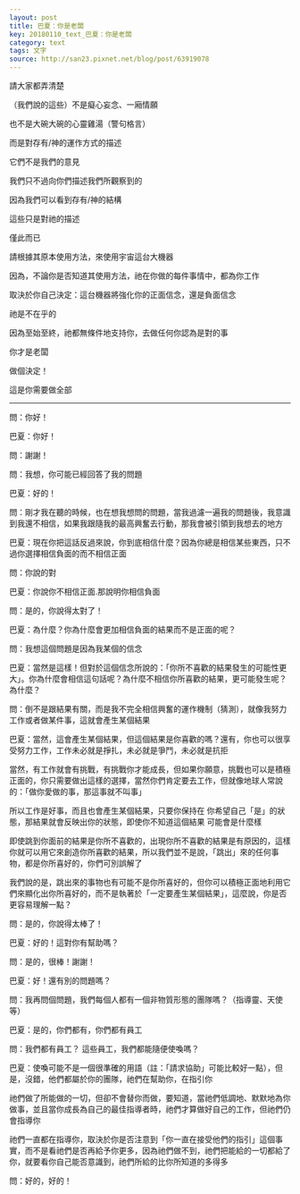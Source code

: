 ```yaml
---
layout: post
title: 巴夏：你是老闆
key: 20180110_text_巴夏：你是老闆
category: text
tags: 文字
source: http://san23.pixnet.net/blog/post/63919078
---
```



請大家都弄清楚

（我們說的這些）不是癡心妄念、一廂情願

也不是大碗大碗的心靈雞湯（警句格言）

而是對存有/神的運作方式的描述

它們不是我們的意見

我們只不過向你們描述我們所觀察到的

因為我們可以看到存有/神的結構

這些只是對祂的描述

僅此而已

請根據其原本使用方法，來使用宇宙這台大機器

因為，不論你是否知道其使用方法，祂在你做的每件事情中，都為你工作

取決於你自己決定：這台機器將強化你的正面信念，還是負面信念

祂是不在乎的

因為至始至終，祂都無條件地支持你，去做任何你認為是對的事

你才是老闆

做個決定！

這是你需要做全部

---

問：你好！

巴夏：你好！

問：謝謝！

問：我想，你可能已經回答了我的問題

巴夏：好的！

問：剛才我在聽的時候，也在想我想問的問題，當我過濾一遍我的問題後，我意識到我還不相信，如果我跟隨我的最高興奮去行動，那我會被引領到我想去的地方

巴夏：現在你把這話反過來說，你到底相信什麼？因為你總是相信某些東西，只不過你選擇相信負面的而不相信正面

問：你說的對

巴夏：你說你不相信正面.那說明你相信負面

問：是的，你說得太對了！

巴夏：為什麼？你為什麼會更加相信負面的結果而不是正面的呢？

問：我想這個問題是因為我某個的信念

巴夏：當然是這樣！但對於這個信念所說的：「你所不喜歡的結果發生的可能性更大」。你為什麼會相信這句話呢？為什麼不相信你所喜歡的結果，更可能發生呢？為什麼？

問：倒不是跟結果有關，而是我不完全相信興奮的運作機制（猜測），就像我努力工作或者做某件事，這就會產生某個結果

巴夏：當然，這會產生某個結果，但這個結果是你喜歡的嗎？還有，你也可以很享受努力工作，工作未必就是掙扎，未必就是爭鬥，未必就是抗拒

當然，有工作就會有挑戰，有挑戰你才能成長，但如果你願意，挑戰也可以是積極正面的，你只需要做出這樣的選擇，當然你們肯定要去工作，但就像地球人常說的：「做你愛做的事，那這事就不叫事」

所以工作是好事，而且也會產生某個結果，只要你保持在 你希望自己「是」的狀態，那結果就會反映出你的狀態，即使你不知道這個結果 可能會是什麼樣

即使跳到你面前的結果是你所不喜歡的，出現你所不喜歡的結果是有原因的，這樣你就可以用它來創造你所喜歡的結果，所以我們並不是說，「跳出」來的任何事物，都是你所喜好的，你們可別誤解了

我們說的是，跳出來的事物也有可能不是你所喜好的，但你可以積極正面地利用它們來顯化出你所喜好的，而不是執著於「一定要產生某個結果」，這麼說，你是否更容易理解一點？

問：是的，你說得太棒了！

巴夏：好的！這對你有幫助嗎？

問：是的，很棒！謝謝！

巴夏：好！還有別的問題嗎？

問：我再問個問題，我們每個人都有一個非物質形態的團隊嗎？（指導靈、天使等）

巴夏：是的，你們都有，你們都有員工

問：我們都有員工？ 這些員工，我們都能隨便使喚嗎？

巴夏：使喚可能不是一個很準確的用語（註：「請求協助」可能比較好一點），但是，沒錯，他們都屬於你的團隊，祂們在幫助你，在指引你

祂們做了所能做的一切，但卻不會替你而做，要知道，當祂們低調地、默默地為你做事，並且當你成長為自己的最佳指導者時，祂們才算做好自己的工作，但祂們仍會指導你

祂們一直都在指導你，取決於你是否注意到「你一直在接受他們的指引」這個事實，而不是看祂們是否再給予你更多，因為祂們做不到，祂們把能給的一切都給了你，就要看你自己能否意識到，祂們所給的比你所知道的多得多

問：好的，好的！
